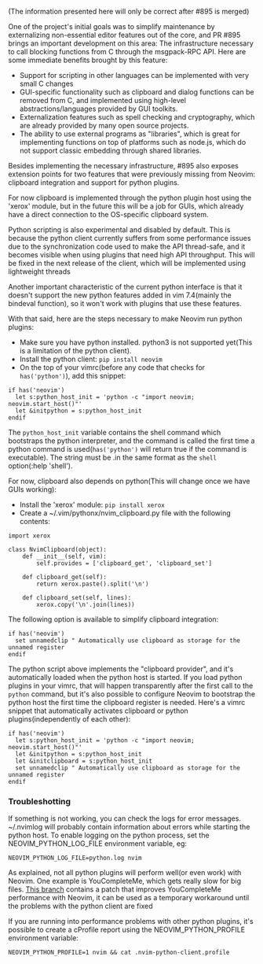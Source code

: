 (The information presented here will only be correct after #895 is merged)

One of the project's initial goals was to simplify maintenance by externalizing
non-essential editor features out of the core, and PR #895 brings an important
development on this area: The infrastructure necessary to call blocking
functions from C through the msgpack-RPC API. Here are some immediate benefits
brought by this feature:

- Support for scripting in other languages can be implemented with very small
  C changes
- GUI-specific functionality such as clipboard and dialog functions can be
  removed from C, and implemented using high-level abstractions/languages
  provided by GUI toolkits.
- Externalization features such as spell checking and cryptography, which are
  already provided by many open source projects.
- The ability to use external programs as "libraries", which is great for
  implementing functions on top of platforms such as node.js, which do not
  support classic embedding through shared libraries.

Besides implementing the necessary infrastructure, #895 also exposes extension
points for two features that were previously missing from Neovim: clipboard
integration and support for python plugins.

For now clipboard is implemented through the python plugin host using the
'xerox' module, but in the future this will be a job for GUIs, which already have
a direct connection to the OS-specific clipboard system.

Python scripting is also experimental and disabled by default. This is because
the python client currently suffers from some performance issues due to the
synchronization code used to make the API thread-safe, and it becomes visible
when using plugins that need high API throughput. This
will be fixed in the next release of the client, which will be implemented using
lightweight threads

Another important characteristic of the current python interface is that it
doesn't support the new python features added in vim 7.4(mainly the bindeval
function), so it won't work with plugins that use these features.

With that said, here are the steps necessary to make Neovim run python plugins:

- Make sure you have python installed. python3 is not supported yet(This is a
  limitation of the python client).
- Install the python client: `pip install neovim`
- On the top of your vimrc(before any code that checks for `has('python')`),
  add this snippet:

```vim
if has('neovim')
  let s:python_host_init = 'python -c "import neovim; neovim.start_host()"'
  let &initpython = s:python_host_init
endif
```

The `python_host_init` variable contains the shell command which bootstraps the
python interpreter, and the command is called the first time a python command
is used(`has('python')` will return true if the command is executable). The
string must be .in the same format as the `shell` option(:help 'shell').

For now, clipboard also depends on python(This will change once we have GUIs working):

- Install the 'xerox' module: `pip install xerox`
- Create a ~/.vim/pythonx/nvim_clipboard.py file with the following contents:

```
import xerox

class NvimClipboard(object):
    def __init__(self, vim):
        self.provides = ['clipboard_get', 'clipboard_set']

    def clipboard_get(self):
        return xerox.paste().split('\n')
    
    def clipboard_set(self, lines):
        xerox.copy('\n'.join(lines))
```

The following option is available to simplify clipboard integration:

```vim
if has('neovim')
  set unnamedclip " Automatically use clipboard as storage for the unnamed register
endif
```

The python script above implements the "clipboard provider", and it's automatically loaded when the python host is started. If you load python plugins in your vimrc, that will happen transparently after the first call to the `python` command, but it's also possible to configure Neovim to bootstrap the python host the first time the clipboard register is needed. Here's a vimrc snippet that automatically activates clipboard or python plugins(independently of each other):

```vim
if has('neovim')
  let s:python_host_init = 'python -c "import neovim; neovim.start_host()"'
  let &initpython = s:python_host_init
  let &initclipboard = s:python_host_init
  set unnamedclip " Automatically use clipboard as storage for the unnamed register
endif
```

### Troubleshotting

If something is not working, you can check the logs for error messages.
~/.nvimlog will probably contain information about errors while starting the
python host. To enable logging on the python process, set the
NEOVIM_PYTHON_LOG_FILE environment variable, eg:

```
NEOVIM_PYTHON_LOG_FILE=python.log nvim
```

As explained, not all python plugins will perform well(or even work) with
Neovim. One example is YouCompleteMe, which gets really slow for big files.
[This branch](https://github.com/tarruda/YouCompleteMe/tree/nvim2) contains a
patch that improves YouCompleteMe performance with Neovim, it can be used as a
temporary workaround until the problems with the python client are fixed

If you are running into performance problems with other python plugins, it's
possible to create a cProfile report using the NEOVIM_PYTHON_PROFILE
environment variable:

```
NEOVIM_PYTHON_PROFILE=1 nvim && cat .nvim-python-client.profile
```
